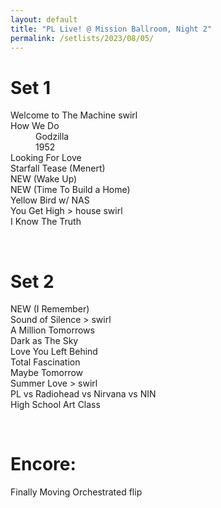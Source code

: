 ```yaml
---
layout: default
title: "PL Live! @ Mission Ballroom, Night 2"
permalink: /setlists/2023/08/05/
---
```



# Set 1
<dl>
<dt>Welcome to The Machine swirl</dt>
<dt>How We Do</dt>
<dd>Godzilla</dd>
<dd>1952</dd>
<dt>Looking For Love</dt>
<dt>Starfall Tease (Menert)</dt>
<dt>NEW (Wake Up)</dt>
<dt>NEW (Time To Build a Home)</dt>
<dt>Yellow Bird w/ NAS</dt>
<dt>You Get High > house swirl</dt>
<dt>I Know The Truth</dt>
</dl>
<br>


# Set 2
<dl>
<dt>NEW (I Remember)</dt>
<dt>Sound of Silence > swirl</dt>
<dt>A Million Tomorrows</dt>
<dt>Dark as The Sky</dt>
<dt>Love You Left Behind</dt>
<dt>Total Fascination</dt>
<dt>Maybe Tomorrow</dt>
<dt>Summer Love > swirl</dt>
<dt>PL vs Radiohead vs Nirvana vs NIN</dt>
<dt>High School Art Class</dt>
</dl>
<br>


# Encore:
<dl>
<dt>Finally Moving Orchestrated flip</dt>
</dl>


<br><br>